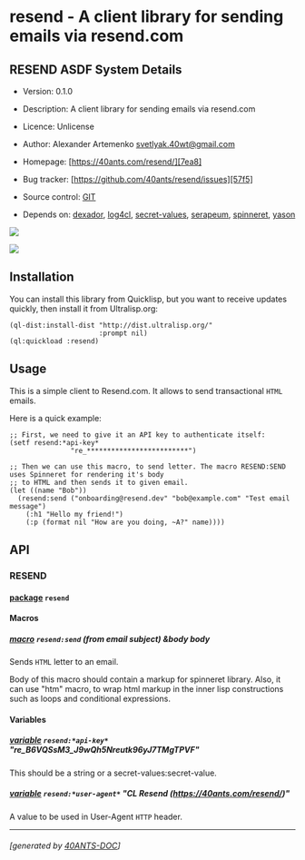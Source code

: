 <a id="x-28RESEND-DOCS-2FINDEX-3A-40README-2040ANTS-DOC-2FLOCATIVES-3ASECTION-29"></a>

# resend - A client library for sending emails via resend.com

<a id="resend-asdf-system-details"></a>

## RESEND ASDF System Details

* Version: 0.1.0

* Description: A client library for sending emails via resend.com

* Licence: Unlicense

* Author: Alexander Artemenko <svetlyak.40wt@gmail.com>

* Homepage: [https://40ants.com/resend/][7ea8]

* Bug tracker: [https://github.com/40ants/resend/issues][57f5]

* Source control: [GIT][2e82]

* Depends on: [dexador][8347], [log4cl][7f8b], [secret-values][cd18], [serapeum][c41d], [spinneret][8175], [yason][aba2]

[![](https://github-actions.40ants.com/40ants/resend/matrix.svg?only=ci.run-tests)][f103]

![](http://quickdocs.org/badge/resend.svg)

<a id="x-28RESEND-DOCS-2FINDEX-3A-3A-40INSTALLATION-2040ANTS-DOC-2FLOCATIVES-3ASECTION-29"></a>

## Installation

You can install this library from Quicklisp, but you want to receive updates quickly, then install it from Ultralisp.org:

```
(ql-dist:install-dist "http://dist.ultralisp.org/"
                      :prompt nil)
(ql:quickload :resend)
```
<a id="x-28RESEND-DOCS-2FINDEX-3A-3A-40USAGE-2040ANTS-DOC-2FLOCATIVES-3ASECTION-29"></a>

## Usage

This is a simple client to Resend.com. It allows to send transactional `HTML` emails.

Here is a quick example:

```
;; First, we need to give it an API key to authenticate itself:
(setf resend:*api-key*
               "re_*************************")

;; Then we can use this macro, to send letter. The macro RESEND:SEND uses Spinneret for rendering it's body
;; to HTML and then sends it to given email.
(let ((name "Bob"))
  (resend:send ("onboarding@resend.dev" "bob@example.com" "Test email message")
    (:h1 "Hello my friend!")
    (:p (format nil "How are you doing, ~A?" name))))
```
<a id="x-28RESEND-DOCS-2FINDEX-3A-3A-40API-2040ANTS-DOC-2FLOCATIVES-3ASECTION-29"></a>

## API

<a id="x-28RESEND-DOCS-2FINDEX-3A-3A-40RESEND-3FPACKAGE-2040ANTS-DOC-2FLOCATIVES-3ASECTION-29"></a>

### RESEND

<a id="x-28-23A-28-286-29-20BASE-CHAR-20-2E-20-22RESEND-22-29-20PACKAGE-29"></a>

#### [package](14da) `resend`

<a id="x-28RESEND-DOCS-2FINDEX-3A-3A-7C-40RESEND-3FMacros-SECTION-7C-2040ANTS-DOC-2FLOCATIVES-3ASECTION-29"></a>

#### Macros

<a id="x-28RESEND-3ASEND-20-2840ANTS-DOC-2FLOCATIVES-3AMACRO-29-29"></a>

##### [macro](48b9) `resend:send` (from email subject) &body body

Sends `HTML` letter to an email.

Body of this macro should contain a markup for spinneret library.
Also, it can use "htm" macro, to wrap html markup in the inner
lisp constructions such as loops and conditional expressions.

<a id="x-28RESEND-DOCS-2FINDEX-3A-3A-7C-40RESEND-3FVariables-SECTION-7C-2040ANTS-DOC-2FLOCATIVES-3ASECTION-29"></a>

#### Variables

<a id="x-28RESEND-3A-2AAPI-KEY-2A-20-28VARIABLE-29-29"></a>

##### [variable](78c6) `resend:*api-key*` "re_B6VQSsM3_J9wQh5Nreutk96yJ7TMgTPVF"

This should be a string or a secret-values:secret-value.

<a id="x-28RESEND-3A-2AUSER-AGENT-2A-20-28VARIABLE-29-29"></a>

##### [variable](61a0) `resend:*user-agent*` "CL Resend (https://40ants.com/resend/)"

A value to be used in User-Agent `HTTP` header.


[7ea8]: https://40ants.com/resend/
[2e82]: https://github.com/40ants/resend
[f103]: https://github.com/40ants/resend/actions
[14da]: https://github.com/40ants/resend/blob/d3d90dc02bb2f2adb4c11d438dab0935848ff6d6/src/core.lisp#L1
[78c6]: https://github.com/40ants/resend/blob/d3d90dc02bb2f2adb4c11d438dab0935848ff6d6/src/core.lisp#L20
[61a0]: https://github.com/40ants/resend/blob/d3d90dc02bb2f2adb4c11d438dab0935848ff6d6/src/core.lisp#L23
[48b9]: https://github.com/40ants/resend/blob/d3d90dc02bb2f2adb4c11d438dab0935848ff6d6/src/core.lisp#L52
[57f5]: https://github.com/40ants/resend/issues
[8347]: https://quickdocs.org/dexador
[7f8b]: https://quickdocs.org/log4cl
[cd18]: https://quickdocs.org/secret-values
[c41d]: https://quickdocs.org/serapeum
[8175]: https://quickdocs.org/spinneret
[aba2]: https://quickdocs.org/yason

* * *
###### [generated by [40ANTS-DOC](https://40ants.com/doc/)]

